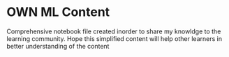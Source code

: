 # OWN ML Content 
Comprehensive notebook file created inorder to share my knowldge to the learning community. 
Hope this simplified content will help other learners in better understanding of the content
